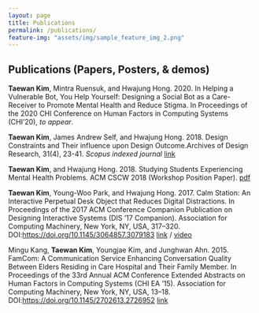 ```yaml
---
layout: page
title: Publications
permalink: /publications/
feature-img: "assets/img/sample_feature_img_2.png"
---
```


## Publications (Papers, Posters, & demos)

<b>Taewan Kim</b>, Mintra Ruensuk, and Hwajung Hong. 2020. In Helping a Vulnerable Bot, You Help Yourself: Designing a Social Bot as a Care-Receiver to Promote Mental Health and Reduce Stigma. In Proceedings of the 2020 CHI Conference on Human Factors in Computing Systems (CHI’20), <i>to appear</i>.

<b>Taewan Kim</b>, James Andrew Self, and Hwajung Hong. 2018. Design Constraints and Their influence upon Design Outcome.Archives of Design Research, 31(4), 23-41. <i>Scopus indexed journal</i> <a href="https://doi.org/10.15187/adr.2018.11.31.4.23" target="_blank">link</a> 

<b>Taewan Kim</b>, and Hwajung Hong. 2018. Studying Students Experiencing Mental Health Problems. ACM CSCW 2018 (Workshop Position Paper). <a href="https://drive.google.com/open?id=1CHSTtNAiKYv0aA1ikpc4owbm_e_h2TzS" target="_blank">pdf</a> 

<b>Taewan Kim</b>, Young-Woo Park, and Hwajung Hong. 2017. Calm Station: An Interactive Perpetual Desk Object that Reduces Digital Distractions. In Proceedings of the 2017 ACM Conference Companion Publication on Designing Interactive Systems (DIS ’17 Companion). Association for Computing Machinery, New York, NY, USA, 317–320. DOI:https://doi.org/10.1145/3064857.3079183 <a href="https://doi.org/10.1145/3064857.3079183" target="_blank">link</a> / <a href="https://youtu.be/gCBQhNUlmzo" target="_blank">video</a>
 
Mingu Kang, <b>Taewan Kim</b>, Youngjae Kim, and Junghwan Ahn. 2015. FamCom: A Communication Service Enhancing Conversation Quality Between Elders Residing in Care Hospital and Their Family Member. In Proceedings of the 33rd Annual ACM Conference Extended Abstracts on Human Factors in Computing Systems (CHI EA ’15). Association for Computing Machinery, New York, NY, USA, 13–18. DOI:https://doi.org/10.1145/2702613.2726952 <a href="https://doi.org/10.1145/2702613.2726952" target="_blank">link</a>